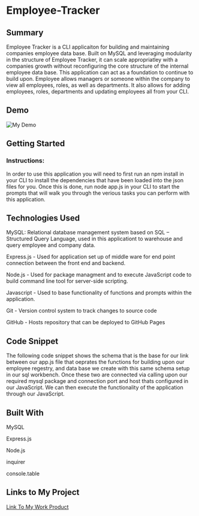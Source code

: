 # Employee-Tracker


## Summary

Employee Tracker is a CLI applicaiton for building and maintaining companies employee data base. Built on MySQL and leveraging modularity in the structure of Employee Tracker, it can scale appropriatley with a companies growth without reconfiguring the core structure of the internal employee data base. This application can act as a foundation to continue to build upon. Employee allows managers or someone within the company to view all employees, roles, as well as departments. It also allows for adding employees, roles, departments and updating employees all from your CLI.



## Demo

![My Demo](Demo.gif)



## Getting Started

### Instructions:

In order to use this application you will need to first run an npm install in your CLI to install the dependencies that have been loaded into the json files for you. Once this is done, run node app.js in your CLI to start the prompts that will walk you through the verious tasks you can perform with this application.



## Technologies Used
MySQL: Relational database management system based on SQL – Structured Query Language, used in this applicationt to warehouse and query employee and company data.

Express.js - Used for application set up of middle ware for end point connection between the front end and backend.

Node.js - Used for package managment and to execute JavaScript code to build command line tool for server-side scripting.

Javascript - Used to base functionality of functions and prompts within the application.

Git - Version control system to track changes to source code

GitHub - Hosts repository that can be deployed to GitHub Pages



## Code Snippet

The following code snippet shows the schema that is the base for our link between our app.js file that oeprates the functions for building upon our employee regestry, and data base we create with this same schema setup in our sql workbench. Once these two are connected via calling upon our required mysql package and connection port and host thats configured in our JavaScript. We can then execute the functionality of the application through our JavaScript.



## Built With

MySQL

Express.js

Node.js

inquirer

console.table



## Links to My Project

[Link To My Work Product](https://drewski419.github.io/Employee-Tracker/)


